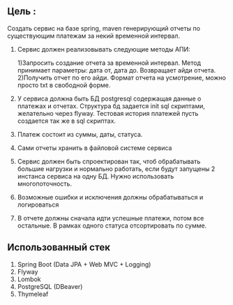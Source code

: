 ## Цель :
Создать сервис на базе spring, maven генерирующий отчеты по существующим платежам за некий временной интервал.

1. Сервис должен реализовывать следующие методы АПИ:
   
    1)Запросить создание отчета за временной интервал. Метод принимает параметры: дата от, дата до. Возвращает айди отчета.
    2)Получить отчет по его айди. Формат отчета на усмотрение, можно просто txt в свободной форме.
3. У сервиса должна быть БД postgresql содержащая данные о платежах и отчетах. Структура бд задается init sql скриптами, желательно через flyway. Тестовая история платежей пусть создается так же в sql скриптах.
4. Платеж состоит из суммы, даты, статуса.
5. Сами отчеты хранить в файловой системе сервиса
6. Сервис должен быть спроектирован так, чтоб обрабатывать большие нагрузки и нормально работать, если будут запущены 2 инстанса сервиса на одну БД. Нужно использовать многопоточность.
7. Возможные ошибки и исключения должны обрабатываться и логироваться
8. В отчете должны сначала идти успешные платежи, потом все остальные. В рамках одного статуса отсортировать по сумме.

## Использованный стек
1. Spring Boot (Data JPA + Web MVC + Logging)
2. Flyway
3. Lombok
4. PostgreSQL (DBeaver)
5. Thymeleaf
				




